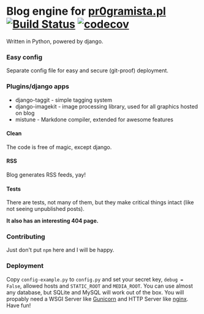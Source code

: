 # Blog engine for [pr0gramista.pl](https://pr0gramista.pl) [![Build Status](https://travis-ci.org/pr0gramista/pr0gramista.svg?branch=master)](https://travis-ci.org/pr0gramista/pr0gramista) [![codecov](https://codecov.io/gh/pr0gramista/pr0gramista/branch/master/graph/badge.svg)](https://codecov.io/gh/pr0gramista/pr0gramista)
Written in Python, powered by django.

### Easy config
Separate config file for easy and secure (git-proof) deployment.

### Plugins/django apps
- django-taggit - simple tagging system
- django-imagekit - image processing library, used for all graphics hosted on blog
- mistune - Markdone compiler, extended for awesome features

#### Clean
The code is free of magic, except django.

#### RSS
Blog generates RSS feeds, yay!

#### Tests
There are tests, not many of them, but they make critical things intact (like not seeing unpublished posts).

**It also has an interesting 404 page.**

### Contributing 
Just don't put `npm` here and I will be happy.

### Deployment
Copy `config-example.py` to `config.py` and set your secret key, `debug = False`, allowed hosts and `STATIC_ROOT` and `MEDIA_ROOT`. You can use almost any database, but SQLite and MySQL will work out of the box. You will propably need a WSGI Server like [Gunicorn](http://gunicorn.org/) and HTTP Server like [nginx](https://nginx.org/). Have fun!
